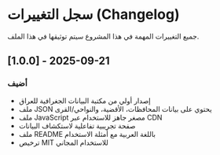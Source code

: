 # سجل التغييرات (Changelog)

جميع التغييرات المهمة في هذا المشروع سيتم توثيقها في هذا الملف.

## [1.0.0] - 2025-09-21

### أضيف
- إصدار أولي من مكتبة البيانات الجغرافية للعراق
- ملف JSON يحتوي على بيانات المحافظات، الأقضية، والنواحي/القرى
- ملف JavaScript مصغر جاهز للاستخدام عبر CDN
- صفحة تجريبية تفاعلية لاستكشاف البيانات
- ملف README باللغة العربية مع أمثلة الاستخدام
- ترخيص MIT للاستخدام المجاني

